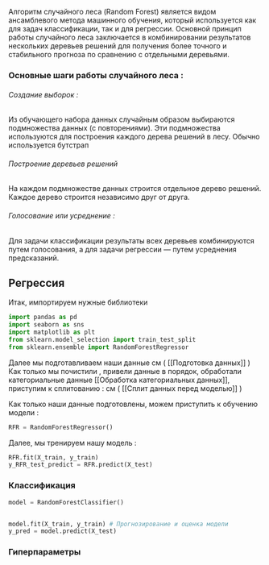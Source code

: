 Алгоритм случайного леса (Random Forest) является видом ансамблевого метода машинного обучения, который используется как для задач классификации, так и для регрессии. Основной принцип работы случайного леса заключается в комбинировании результатов нескольких деревьев решений для получения более точного и стабильного прогноза по сравнению с отдельными деревьями.

<h3>Основные шаги работы случайного леса :</h3>
<h6>Создание выборок :</h6>
Из обучающего набора данных случайным образом выбираются подмножества данных (с повторениями). Эти подмножества используются для построения каждого дерева решений в лесу. Обычно используется бутстрап 
<h6>Построение деревьев решений</h6>
На каждом подмножестве данных строится отдельное дерево решений. Каждое дерево строится независимо друг от друга.
<h6>Голосование или усреднение : </h6>Для задачи классификации результаты всех деревьев комбинируются путем голосования, а для задачи регрессии — путем усреднения предсказаний.

<h2>Регрессия</h2>
Итак, импортируем нужные библиотеки 

```python 
import pandas as pd
import seaborn as sns
import matplotlib as plt
from sklearn.model_selection import train_test_split
from sklearn.ensemble import RandomForestRegressor
```

Далее мы подготавливаем наши данные см ( [[Подготовка данных]] )
Как только мы почистили , привели данные в порядок, обработали категориальные данные [[Обработка категориальных данных]],  приступим к сплитованию :
см ( [[Сплит данных перед моделью]] )

Как только наши данные подготовлены, можем приступить к обучению модели : 

```python 
RFR = RandomForestRegressor()
```

Далее, мы тренируем нашу модель : 

```python 
RFR.fit(X_train, y_train)
y_RFR_test_predict = RFR.predict(X_test)
```

<h3>Классификация</h6>

```python 
model = RandomForestClassifier()


model.fit(X_train, y_train) # Прогнозирование и оценка модели 
y_pred = model.predict(X_test)
```
<h3>Гиперпараметры</h6>


